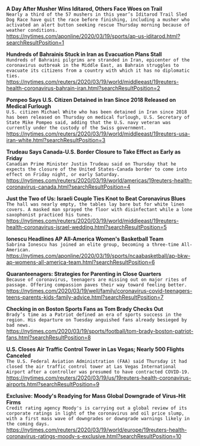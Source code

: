 **A Day After Musher Wins Iditarod, Others Face Woes on Trail**\
`Nearly a third of the 57 mushers in this year’s Iditarod Trail Sled Dog Race have quit the race before finishing, including a musher who activated an alert button seeking rescue Thursday morning because of weather conditions.`\
https://nytimes.com/aponline/2020/03/19/sports/ap-us-iditarod.html?searchResultPosition=1

**Hundreds of Bahrainis Stuck in Iran as Evacuation Plans Stall**\
`Hundreds of Bahraini pilgrims are stranded in Iran, epicenter of the coronavirus outbreak in the Middle East, as Bahrain struggles to evacuate its citizens from a country with which it has no diplomatic ties.`\
https://nytimes.com/reuters/2020/03/19/world/middleeast/19reuters-health-coronavirus-bahrain-iran.html?searchResultPosition=2

**Pompeo Says U.S. Citizen Detained in Iran Since 2018 Released on Medical Furlough**\
`U.S. citizen Michael White who has been detained in Iran since 2018 has been released on Thursday on medical furlough, U.S. Secretary of State Mike Pompeo said, adding that the U.S. navy veteran was currently under the custody of the Swiss government.`\
https://nytimes.com/reuters/2020/03/19/world/middleeast/19reuters-usa-iran-white.html?searchResultPosition=3

**Trudeau Says Canada-U.S. Border Closure to Take Effect as Early as Friday**\
`Canadian Prime Minister Justin Trudeau said on Thursday that he expects the closure of the United States-Canada border to come into effect on Friday night, or early Saturday.`\
https://nytimes.com/reuters/2020/03/19/world/americas/19reuters-health-coronavirus-canada.html?searchResultPosition=4

**Just the Two of Us: Israeli Couple Ties Knot to Beat Coronavirus Blues**\
`The hall was nearly empty, the tables lay bare but for white linen covers. A masked man sprayed the floor with disinfectant while a lone saxophonist practiced his tunes.`\
https://nytimes.com/reuters/2020/03/19/world/middleeast/19reuters-health-coronavirus-israel-wedding.html?searchResultPosition=5

**Ionescu Headlines AP All-America Women's Basketball Team**\
`Sabrina Ionescu has joined an elite group, becoming a three-time All-American.`\
https://nytimes.com/aponline/2020/03/19/sports/ncaabasketball/ap-bkw-ap-womens-all-america-team.html?searchResultPosition=6

**Quaranteenagers: Strategies for Parenting in Close Quarters**\
`Because of coronavirus, teenagers are missing out on major rites of passage. Offering compassion paves their way toward feeling better.`\
https://nytimes.com/2020/03/19/well/family/coronavirus-covid-teenagers-teens-parents-kids-family-advice.html?searchResultPosition=7

**Checking in on Boston Sports Fans as Tom Brady Checks Out**\
`Brady’s time as a Patriot defined an era of sports success in the region. His departure on Tuesday anguished fans already besieged by bad news.`\
https://nytimes.com/2020/03/19/sports/football/tom-brady-boston-patriot-fans.html?searchResultPosition=8

**U.S. Closes Air Traffic Control Tower in Las Vegas; Nearly 500 Flights Canceled**\
`The U.S. Federal Aviation Administration (FAA) said Thursday it had closed the air traffic control tower at Las Vegas International Airport after a controller was presumed to have contracted COVID-19.`\
https://nytimes.com/reuters/2020/03/19/us/19reuters-health-coronavirus-airports.html?searchResultPosition=9

**Exclusive: Moody's Readying for Mass Global Downgrade of Virus-Hit Firms**\
`Credit rating agency Moody's is carrying out a global review of its corporate ratings in light of the coronavirus and oil price slump, with a first mass wave of downgrades or downgrade warnings likely in the coming days.`\
https://nytimes.com/reuters/2020/03/19/world/europe/19reuters-health-coronavirus-ratings-moody-s-exclusive.html?searchResultPosition=10

